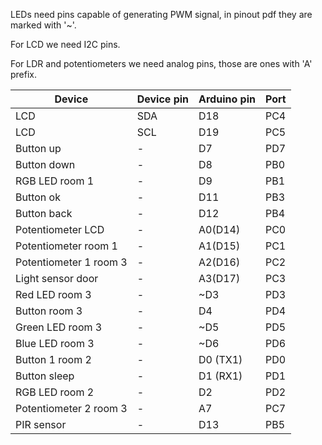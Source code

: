 LEDs need pins capable of generating PWM signal, in pinout pdf they are marked with '~'.

For LCD we need I2C pins.

For LDR and potentiometers we need analog pins, those are ones with 'A' prefix.

|Device|Device pin|Arduino pin|Port|
|----|----|----|----|
|LCD|SDA|D18|PC4|
|LCD|SCL|D19|PC5|
|Button up|-|D7|PD7|
|Button down|-|D8|PB0|
|RGB LED room 1|-|D9|PB1|
|Button ok|-|D11|PB3|
|Button back|-|D12|PB4|
|Potentiometer LCD|-|A0(D14)|PC0|
|Potentiometer room 1|-|A1(D15)|PC1|
|Potentiometer 1 room 3|-|A2(D16)|PC2|
|Light sensor door|-|A3(D17)|PC3|
|Red LED room 3|-|~D3|PD3|
|Button room 3|-|D4|PD4|
|Green LED room 3|-|~D5|PD5|
|Blue LED room 3|-|~D6|PD6|
|Button 1 room 2|-|D0 (TX1)|PD0|
|Button sleep|-|D1 (RX1)|PD1|
|RGB LED room 2|-|D2|PD2|
|Potentiometer 2 room 3|-|A7|PC7|
|PIR sensor|-|D13|PB5|
